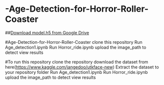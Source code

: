 # -Age-Detection-for-Horror-Roller-Coaster
##[Download model.h5 from Google Drive](https://drive.google.com/file/d/1tzOuPHbljmwE9qv_cdKWCPGMRyqGw1fh/view?usp=drive_link)

#Age-Detection-for-Horror-Roller-Coaster
clone this repository
Run Age_detection1.ipynb
Run Horror_ride.ipynb
upload the image_path to detect
view results


#To run this repository
clone the repository
download the dataset from here(https://www.kaggle.com/jangedoo/utkface-new)
Extract the dataset to your repository folder
Run Age_detection1.ipynb
Run Horror_ride.ipynb
upload the image_path to detect
view results

